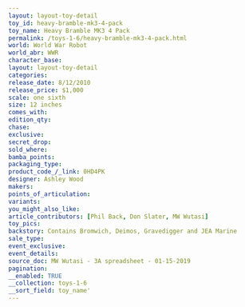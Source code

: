 ```yaml
---
layout: layout-toy-detail 
toy_id: heavy-bramble-mk3-4-pack
toy_name: Heavy Bramble MK3 4 Pack
permalink: /toys-1-6/heavy-bramble-mk3-4-pack.html
world: World War Robot
world_abr: WWR
character_base: 
layout: layout-toy-detail
categories: 
release_date: 8/12/2010
release_price: $1,000 
scale: one sixth
size: 12 inches
comes_with: 
edition_qty: 
chase: 
exclusive: 
secret_drop: 
sold_where: 
bamba_points: 
packaging_type: 
product_code_/_link: 0HD4PK
designer: Ashley Wood
makers: 
points_of_articulation: 
variants: 
you_might_also_like: 
article_contributors: [Phil Back, Don Slater, MW Wutasi]
toy_pics: 
backstory: Contains Bromwich, Deimos, Gravedigger and JEA Marine
sale_type: 
event_exclusive: 
event_details: 
source_doc: MW Wutasi - 3A spreadsheet - 01-15-2019
pagination: 
__enabled: TRUE
__collection: toys-1-6
__sort_field: toy_name'
---
```

